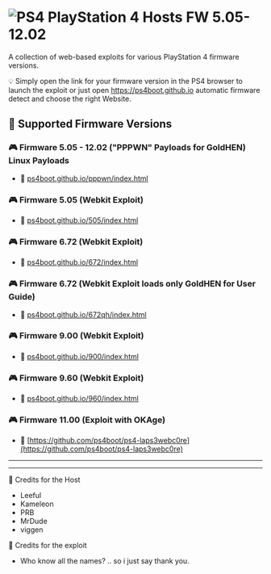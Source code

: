 # ![PS4](https://img.shields.io/badge/-PS4-003791?style=flat&logo=PlayStation) PlayStation 4 Hosts FW 5.05-12.02

A collection of web-based exploits for various PlayStation 4 firmware versions.

💡 Simply open the link for your firmware version in the PS4 browser to launch the exploit 
or just open   https://ps4boot.github.io   automatic firmware detect and choose the right Website. 


## 📌 Supported Firmware Versions

### 🎮 Firmware 5.05 - 12.02 ("PPPWN" Payloads for GoldHEN) Linux Payloads
- 🔗 [ps4boot.github.io/pppwn/index.html](http://ps4boot.free.nf/index.html)

### 🎮 Firmware 5.05 (Webkit Exploit)
- 🔗 [ps4boot.github.io/505/index.html](https://ps4boot.github.io/505/index.html)

### 🎮 Firmware 6.72 (Webkit Exploit)
- 🔗 [ps4boot.github.io/672/index.html](https://ps4boot.github.io/672/index.html)

### 🎮 Firmware 6.72 (Webkit Exploit loads only GoldHEN for User Guide)
- 🔗 [ps4boot.github.io/672qh/index.html](https://ps4boot.github.io/672qh/index.html)

### 🎮 Firmware 9.00 (Webkit Exploit)
- 🔗 [ps4boot.github.io/900/index.html](https://ps4boot.github.io/900/index.html)

### 🎮 Firmware 9.60 (Webkit Exploit)
- 🔗 [ps4boot.github.io/960/index.html](https://ps4boot.github.io/960/index.html)

### 🎮 Firmware 11.00 (Exploit with OKAge)
- 🔗 [https://github.com/ps4boot/ps4-laps3webc0re](https://github.com/ps4boot/ps4-laps3webc0re) 

---



---

📌 Credits for the Host
- Leeful
- Kameleon
- PRB
- MrDude
- viggen

📌 Credits for the exploit

- Who know all the names? .. so i just say thank you.
